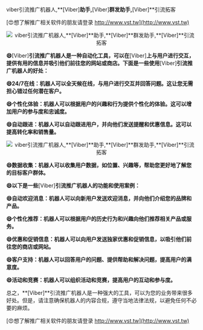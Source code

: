 viber引流推广机器人,**[Viber]**助手,**[Viber]**群发助手,**[Viber]**引流拓客

[😍想了解推广相关软件的朋友请登录 http://www.vst.tw](http://www.vst.tw)

 <center><img src="https://vst.tw/MP4/tuiguang/png/8.png" alt="viber引流推广机器人,**[Viber]**助手,**[Viber]**群发助手,**[Viber]**引流拓客"></center>

**😄**[Viber]**引流推广机器人是一种自动化工具，可以在**[Viber]**上与用户进行交互，提供有用的信息并吸引他们前往您的网站或商店。下面是一些使用**[Viber]**引流推广机器人的好处：**

**😄24/7在线：机器人可以全天候在线，与用户进行交互并回答问题。这让您无需担心错过任何潜在客户。**

**😄个性化体验：机器人可以根据用户的兴趣和行为提供个性化的体验。这可以增加用户的参与度和忠诚度。**

**😄自动跟进：机器人可以自动跟进用户，并向他们发送提醒和优惠信息。这可以提高转化率和销售量。**

 <center><img src="https://vst.tw/MP4/tuiguang/png/4.png" alt="viber引流推广机器人,**[Viber]**助手,**[Viber]**群发助手,**[Viber]**引流拓客"></center>

**😄数据收集：机器人可以收集用户数据，如位置、兴趣等，帮助您更好地了解您的目标客户群体。**

**😄以下是一些**[Viber]**引流推广机器人的功能和使用案例：**

**😄自动欢迎消息：机器人可以向新用户发送欢迎消息，并向他们介绍您的品牌和产品。**

**😄个性化推荐：机器人可以根据用户的历史行为和兴趣向他们推荐相关产品或服务。**

**😄优惠和促销信息：机器人可以向用户发送独家优惠和促销信息，以吸引他们前往您的商店或网站。**

**😄客户支持：机器人可以回答用户的问题、提供帮助和解决问题，提高用户的满意度。**

**😄活动和竞赛：机器人可以组织活动和竞赛，提高用户的互动和参与度。**

总之，**[Viber]**引流推广机器人是一种强大的工具，可以为您的业务带来很多好处。但是，请注意确保机器人的内容合规，遵守当地法律法规，以避免任何不必要的麻烦。

[😍想了解推广相关软件的朋友请登录 http://www.vst.tw](http://www.vst.tw)



